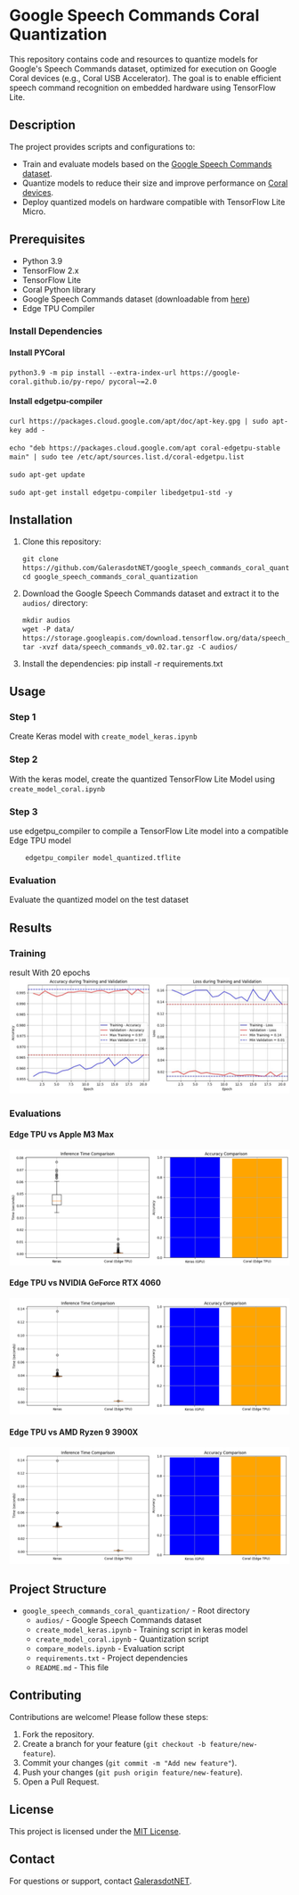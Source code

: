 # Google Speech Commands Coral Quantization

This repository contains code and resources to quantize models for Google's Speech Commands dataset, optimized for execution on Google Coral devices (e.g., Coral USB Accelerator). The goal is to enable efficient speech command recognition on embedded hardware using TensorFlow Lite.

## Description

The project provides scripts and configurations to:
- Train and evaluate models based on the [Google Speech Commands dataset](https://ai.googleblog.com/2017/08/launching-speech-commands-dataset.html).
- Quantize models to reduce their size and improve performance on [Coral devices](https://coral.ai/docs/accelerator/get-started/).
- Deploy quantized models on hardware compatible with TensorFlow Lite Micro.

## Prerequisites

- Python 3.9    
- TensorFlow 2.x
- TensorFlow Lite
- Coral Python library
- Google Speech Commands dataset (downloadable from [here](https://storage.googleapis.com/download.tensorflow.org/data/speech_commands_v0.02.tar.gz))
- Edge TPU Compiler

### Install Dependencies
#### Install PYCoral
    python3.9 -m pip install --extra-index-url https://google-coral.github.io/py-repo/ pycoral~=2.0

#### Install edgetpu-compiler
    curl https://packages.cloud.google.com/apt/doc/apt-key.gpg | sudo apt-key add -

    echo "deb https://packages.cloud.google.com/apt coral-edgetpu-stable main" | sudo tee /etc/apt/sources.list.d/coral-edgetpu.list

    sudo apt-get update

    sudo apt-get install edgetpu-compiler libedgetpu1-std -y


    
## Installation

1. Clone this repository:
    ```
    git clone https://github.com/GalerasdotNET/google_speech_commands_coral_quantization.git
    cd google_speech_commands_coral_quantization
    ```

2. Download the Google Speech Commands dataset and extract it to the `audios/` directory:
   ```
   mkdir audios
   wget -P data/ https://storage.googleapis.com/download.tensorflow.org/data/speech_commands_v0.02.tar.gz
   tar -xvzf data/speech_commands_v0.02.tar.gz -C audios/
   ```

3. Install the dependencies:
   pip install -r requirements.txt

## Usage

### Step 1
Create Keras model with `create_model_keras.ipynb`

### Step 2
With the keras model, create the quantized TensorFlow Lite Model using `create_model_coral.ipynb`

### Step 3
use edgetpu_compiler to compile a TensorFlow Lite model into a compatible Edge TPU model
```
    edgetpu_compiler model_quantized.tflite
```


### Evaluation
Evaluate the quantized model on the test dataset

## Results

### Training
result With 20 epochs 
![Training loss - accuracy](./result_images/training.jpeg)

### Evaluations

#### Edge TPU vs Apple M3 Max
![Edge TPU vs Apple M3 Max](./result_images/M3_Max.png)

#### Edge TPU vs NVIDIA GeForce RTX 4060
![Edge TPU vs Apple M3 Max](./result_images/NVIDIA_GeForce_RTX_4060.png)

#### Edge TPU vs AMD Ryzen 9 3900X
![Edge TPU vs Apple M3 Max](./result_images/AMD_Ryzen_9_3900X.png)

## Project Structure

- `google_speech_commands_coral_quantization/` - Root directory
  - `audios/`                       - Google Speech Commands dataset
  - `create_model_keras.ipynb`      - Training script in keras model
  - `create_model_coral.ipynb`      - Quantization script
  - `compare_models.ipynb`          - Evaluation script
  - `requirements.txt`              - Project dependencies
  - `README.md`                     - This file

## Contributing

Contributions are welcome! Please follow these steps:
1. Fork the repository.
2. Create a branch for your feature (`git checkout -b feature/new-feature`).
3. Commit your changes (`git commit -m "Add new feature"`).
4. Push your changes (`git push origin feature/new-feature`).
5. Open a Pull Request.

## License

This project is licensed under the [MIT License](LICENSE).

## Contact

For questions or support, contact [GalerasdotNET](mailto:galeras.net@udenar.edu.co).